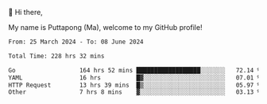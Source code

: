 👋 Hi there,

My name is Puttapong (Ma), welcome to my GitHub profile!

<!--START_SECTION:waka-->

```txt
From: 25 March 2024 - To: 08 June 2024

Total Time: 228 hrs 32 mins

Go                  164 hrs 52 mins ██████████████████░░░░░░░   72.14 %
YAML                16 hrs          █▓░░░░░░░░░░░░░░░░░░░░░░░   07.01 %
HTTP Request        13 hrs 39 mins  █▒░░░░░░░░░░░░░░░░░░░░░░░   05.97 %
Other               7 hrs 8 mins    ▓░░░░░░░░░░░░░░░░░░░░░░░░   03.13 %
```

<!--END_SECTION:waka-->
